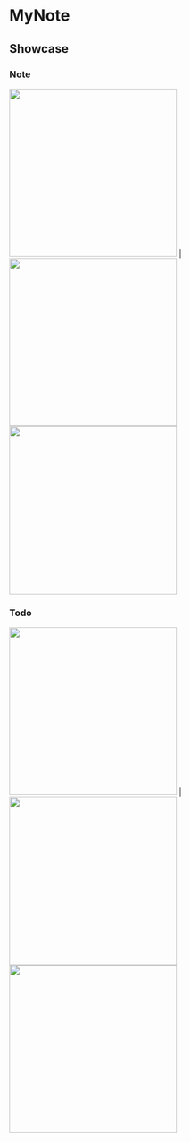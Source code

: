# MyNote
## Showcase
### Note
<img src="https://user-images.githubusercontent.com/56582497/156883527-5fcb74f7-8d59-4f49-9668-47b88bab723b.png" width="300"> |
<img src="https://user-images.githubusercontent.com/56582497/156883989-6e049226-7f72-41df-9d4b-347547be6871.png" width="300">
<img src="https://user-images.githubusercontent.com/56582497/156883809-010e8b14-a4ab-46f9-86d2-60fdfdcfbc68.png" width="300">
### Todo
<img src="https://user-images.githubusercontent.com/56582497/156883591-7457f8be-4596-4265-a736-f44c1c476f05.png" width="300"> |
<img src="https://user-images.githubusercontent.com/56582497/156883918-2bd56f21-dce6-4ef5-9373-9286d339fa70.png" width="300">
<img src="https://user-images.githubusercontent.com/56582497/156883877-4c43c94d-50b0-4094-b899-add9de419a87.png" width="300">
